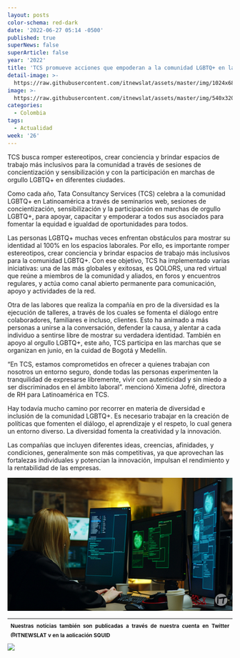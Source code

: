 ```yaml
---
layout: posts
color-schema: red-dark
date: '2022-06-27 05:14 -0500'
published: true
superNews: false
superArticle: false
year: '2022'
title: 'TCS promueve acciones que empoderan a la comunidad LGBTQ+ en la industria TI '
detail-image: >-
  https://raw.githubusercontent.com/itnewslat/assets/master/img/1024x680/it-working-g.jpg
image: >-
  https://raw.githubusercontent.com/itnewslat/assets/master/img/540x320/it-working-p.jpg
categories:
  - Colombia
tags:
  - Actualidad
week: '26'
---
```

TCS busca romper estereotipos, crear conciencia y brindar espacios de trabajo más inclusivos para la comunidad a través de sesiones de concientización y sensibilización y con la participación en marchas de orgullo LGBTQ+ en diferentes ciudades. 
 
Como cada año, Tata Consultancy Services (TCS) celebra a la comunidad LGBTQ+ en Latinoamérica a través de seminarios web, sesiones de concientización, sensibilización y la participación en marchas de orgullo LGBTQ+, para apoyar, capacitar y empoderar a todos sus asociados para fomentar la equidad e igualdad de oportunidades para todos.  
 
Las personas LGBTQ+ muchas veces enfrentan obstáculos para mostrar su identidad al 100% en los espacios laborales. Por ello, es importante romper estereotipos, crear conciencia y brindar espacios de trabajo más inclusivos para la comunidad LGBTQ+. Con ese objetivo, TCS ha implementado varias iniciativas: una de las más globales y exitosas, es QOLORS, una red virtual que reúne a miembros de la comunidad y aliados, en foros y encuentros regulares, y actúa como canal abierto permanente para comunicación, apoyo y actividades de la red.  
 
Otra de las labores que realiza la compañía en pro de la diversidad es la ejecución de talleres, a través de los cuales se fomenta el diálogo entre colaboradores, familiares e incluso, clientes. Esto ha animado a más personas a unirse a la conversación, defender la causa, y alentar a cada individuo a sentirse libre de mostrar su verdadera identidad. También en apoyo al orgullo LGBTQ+, este año, TCS participa en las marchas que se organizan en junio, en la cuidad de Bogotá y Medellín.  
 
“En TCS, estamos comprometidos en ofrecer a quienes trabajan con nosotros un entorno seguro, donde todas las personas experimenten la tranquilidad de expresarse libremente, vivir con autenticidad y sin miedo a ser discriminados en el ámbito laboral”. mencionó Ximena Jofré, directora de RH para Latinoamérica en TCS. 
 
Hay todavía mucho camino por recorrer en materia de diversidad e inclusión de la comunidad LGBTQ+. Es necesario trabajar en la creación de políticas que fomenten el diálogo, el aprendizaje y el respeto, lo cual genera un entorno diverso.  La diversidad fomenta la creatividad y la innovación.  
 
Las compañías que incluyen diferentes ideas, creencias, afinidades, y condiciones, generalmente son más competitivas, ya que aprovechan las fortalezas individuales y potencian la innovación, impulsan el rendimiento y la rentabilidad de las empresas. 

![](https://raw.githubusercontent.com/itnewslat/assets/master/img/540x320/it-working-p.jpg)

<table style="height: 42px;" width="569">
<tbody>
<tr>
<td style="text-align: justify;"><sub><strong>Nuestras noticias también son publicadas a través de nuestra cuenta en Twitter <a href="https://twitter.com/itnewslat?lang=es">@ITNEWSLAT</a> y en la aplicación <a href="https://squidapp.co/en/">SQUID</a></strong></sub></td>
</tr>
</tbody>
</table>

<img src="https://tracker.metricool.com/c3po.jpg?hash=56f88a41e39ab42c063cc51676587a04"/>